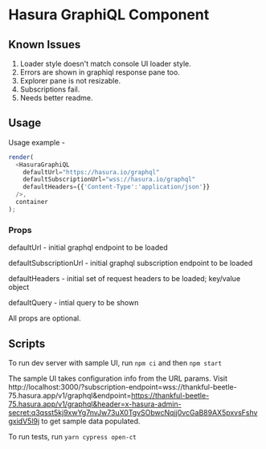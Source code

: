 # Hasura GraphiQL Component

## Known Issues

1. Loader style doesn't match console UI loader style.
2. Errors are shown in graphiql response pane too.
3. Explorer pane is not resizable.
4. Subscriptions fail.
5. Needs better readme.

## Usage

Usage example -

```javascript
render(
  <HasuraGraphiQL
    defaultUrl="https://hasura.io/graphql"
    defaultSubscriptionUrl="wss://hasura.io/graphql"
    defaultHeaders={{'Content-Type':'application/json'}}
  />,
  container
);
```


### Props

defaultUrl - initial graphql endpoint to be loaded

defaultSubscriptionUrl - initial graphql subscription endpoint to be loaded

defaultHeaders - initial set of request headers to be loaded; key/value object

defaultQuery - intial query to be shown


All props are optional.

## Scripts

To run dev server with sample UI, run
`npm ci` and then `npm start`

The sample UI takes configuration info from the URL params. Visit http://localhost:3000/?subscription-endpoint=wss://thankful-beetle-75.hasura.app/v1/graphql&endpoint=https://thankful-beetle-75.hasura.app/v1/graphql&header=x-hasura-admin-secret:q3qsst5kj9xwYg7nvJw73uX0TgvSObwcNqjj0vcGaB89AX5pxvsFshvgxidV5l9j to get sample data populated.

To run tests, run
`yarn cypress open-ct`
